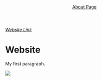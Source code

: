 <!DOCTYPE html>
<html>
<head>
	<header><a href="https://github.com/Danish0311/Website/blob/gh-pages/about.html">About Page</a></header>
</head>
<body>
<a class="black" href="https://danish0311.github.io/Website/"><em>Website Link</em></a>
<h1 class="blue">Website</h1>
<p>My first paragraph.</p>
<img src="https://encrypted-tbn0.gstatic.com/images?q=tbn:ANd9GcTQbc2K8jkkV9cp5902PZVYlP1bWZhJKqsgz3cL5UJ1Qso-53yx"></image>
</body>
</html>
